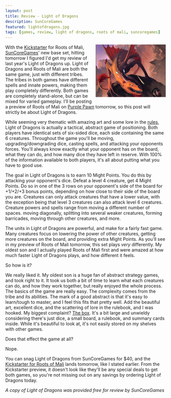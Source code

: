 ```yaml
---
layout: post
title: Review - Light of Dragons
description: SunCoreGames
featured: lightofdragons.jpg
tags: [games, review, light of dragons, roots of mali, suncoregames]
---
```


<img src="/images/featured/lightofdragons.jpg" style="float:right;margin-left:10px;margin-bottom:10px;" alt="Odd World"/>With the [Kickstarter](https://www.kickstarter.com/projects/9317481/791540056?token=066e3700) for Roots of Mali, [SunCoreGames](http://suncoregames.ch)' new base set, hitting tomorrow I figured I'd get my review of last year's Light of Dragons up. Light of Dragons and Roots of Mali are both the same game, just with different tribes. The tribes in both games have different spells and innate powers, making them play completely differently. Both games are completely stand-alone, but can be mixed for varied gameplay. I'll be posting a preview of Roots of Mali on [Purple Pawn](http://purplepawn.com) tomorrow, so this post will strictly be about Light of Dragons.

While seeming very thematic with amazing art and some lore in the [rules](http://suncoregames.ch/wp-content/uploads/2016/05/LOD_Anleitung_english-1.pdf), Light of Dragons is actually a tactical, abstract game of positioning. Both players have identical sets of six-sided dice, each side containing the same 6 creatures. Throughout the game you'll be moving, upgrading/downgrading dice, casting spells, and attacking your opponents forces. You'll always know exactly what your opponent has on the board, what they can do, and how many dice they have left in reserve. With 100% of the information available to both players, it's all about putting what you have to good use.

The goal in Light of Dragons is to earn 10 Might Points. You do this by attacking your opponent's dice. Defeat a level 4 creature, get 4 Might Points. Do so in one of the 3 rows on your opponent's side of the board for +1/+2/+3 bonus points, depending on how close to their side of the board you are. Creatures can only attack creatures that have a lower value, with the exception being that level 3 creatures can also attack level 6 creatures. Creature powers and spells range from moving a different number of spaces. moving diagonally, splitting into several weaker creatures, forming barricades, moving through other creatures, and more.

The units in Light of Dragons are powerful, and make for a fairly fast game. Many creatures focus on lowering the power of other creatures, getting more creatures on the board, and providing extra Might Points. As you'll see in my preview of Roots of Mali tomorrow, this set plays *very* differently. My oldest son and I actually played Roots of Mali first and were amazed at how much faster Light of Dragons plays, and how different it feels.

So how is it?

We really liked it. My oldest son is a huge fan of abstract strategy games, and took right to it. It took us both a bit of time to learn what each creatures can do, and how they work together, but really enjoyed the whole process. The basics of the game are really easy. The complexity comes from the tribe and its abilities. The mark of a good abstract is that it's easy to learn/tough to master, and I feel this fits that pretty well. Add the beautiful art, excellent dice, and the scattering of lore in the rulebook, and I was hooked. My biggest complaint? [The box](http://pawnsperspective.com/Light-of-Dragons-Roots-of-Mali-Unboxing/). It's a bit large and unwieldy considering there's just dice, a small board, a rulebook, and summary cards inside. While it's beautiful to look at, it's not easily stored on my shelves with other games.

Does that effect the game at all?

Nope.

You can snag Light of Dragons from SunCoreGames for $40, and the [Kickstarter for Roots of Mali](https://www.kickstarter.com/projects/9317481/791540056?token=066e3700) lands tomorrow, like I stated earlier. From the Kickstarter preview, it doesn't look like they'll be any special deals to get both games, so you're not missing out on any savings by ordering Light of Dragons today.

*A copy of Light of Dragons was provided free for review by SunCoreGames*
